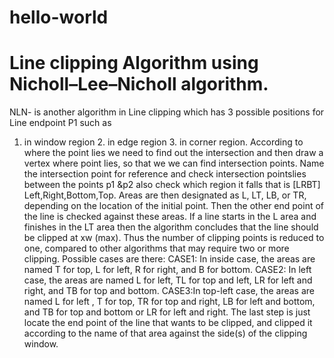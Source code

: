 # hello-world
# Line clipping Algorithm using Nicholl–Lee–Nicholl algorithm.
NLN- is another algorithm in Line clipping which has 3 possible positions for Line endpoint P1 such as 
1. in window region 2. in edge region  3. in corner region. 
According to where the point lies we need to find out the intersection and  then draw a vertex where point lies, so that we we can find intersection points.
Name the intersection point for reference and check intersection pointslies between the points p1 &p2 also check which region it falls that  is [LRBT] Left,Right,Bottom,Top.
Areas are then designated as L, LT, LB, or TR, depending on the location of the initial point. 
Then the other end point of the line is checked against these areas.
If a line starts in the L area and finishes in the LT area then the algorithm concludes that the line should be clipped at xw (max). 
Thus the number of clipping points is reduced to one, compared to other algorithms that may require two or more clipping.
Possible cases are there:
CASE1: In inside case, the areas are named T for top, L for left, R for right, and B for bottom.
CASE2: In left case, the areas are named L for left, TL for top and left, LR for left and right, and TB for top and bottom.
CASE3:In top-left case, the areas are named L for left , T for top, TR for top and right, LB for left and bottom, and TB for top and bottom or LR for left and right.
The last step is just locate the end point of the line that wants to be clipped, and clipped it according to the name of that area against the side(s) of the clipping window.
